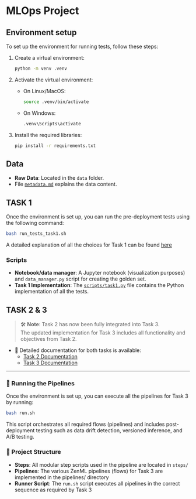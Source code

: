 # MLOps Project

## Environment setup

To set up the environment for running tests, follow these steps:

1. Create a virtual environment:
    ```bash
    python -m venv .venv
    ```

2. Activate the virtual environment:
    - On Linux/MacOS:
      ```bash
      source .venv/bin/activate
      ```
    - On Windows:
      ```bash
      .venv\Scripts\activate
      ```

3. Install the required libraries:
    ```bash
    pip install -r requirements.txt
    ```

## Data
- **Raw Data**: Located in the `data` folder.
- File [`metadata.md`](data/metadata.md) explains the data content.


## TASK 1

Once the environment is set up, you can run the pre-deployment tests using the following command:
```bash
bash run_tests_task1.sh
```
A detailed explanation of all the choices for Task 1 can be found [here](docs/Task_1.md)

### Scripts
- **Notebook/data manager**: A Jupyter notebook (visualization purposes) and `data_manager.py` script for creating the golden set.
- **Task 1 Implementation**: The [`scripts/task1.py`](scripts/task1.py) file contains the Python implementation of all the tests.

## TASK 2 & 3

> 🛠️ **Note**: Task 2 has now been fully integrated into Task 3.  
> The updated implementation for Task 3 includes all functionality and objectives from Task 2.

- 📄 Detailed documentation for both tasks is available:
  - [Task 2 Documentation](docs/Task_2.md)
  - [Task 3 Documentation](docs/Task_3.md)

---

### 🚀 Running the Pipelines

Once the environment is set up, you can execute all the pipelines for Task 3 by running:

```bash
bash run.sh
```

This script orchestrates all required flows (pipelines) and includes post-deployment testing such as data drift detection, versioned inference, and A/B testing.


### 📁 Project Structure
- **Steps**: All modular step scripts used in the pipeline are located in `steps/`
- **Pipelines**: The various ZenML pipelines (flows) for Task 3 are implemented in the pipelines/ directory
- **Runner Script**: The `run.sh` script executes all pipelines in the correct sequence as required by Task 3


